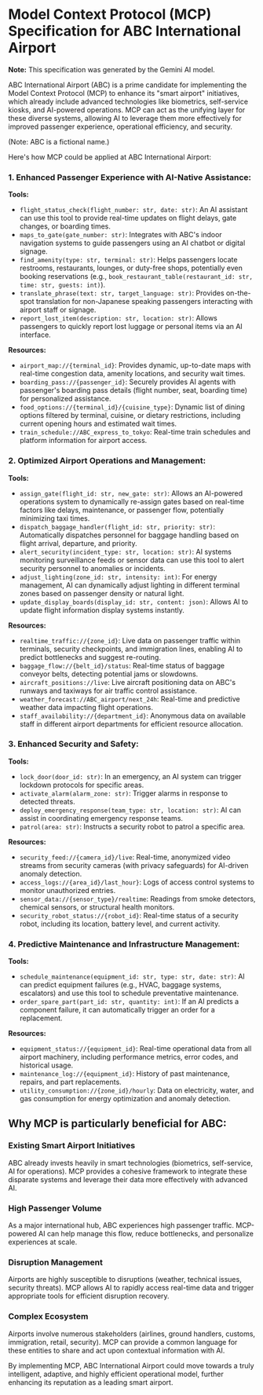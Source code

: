# Model Context Protocol (MCP) Specification for ABC International Airport

**Note:** This specification was generated by the Gemini AI model.

ABC International Airport (ABC) is a prime candidate for implementing the Model Context Protocol (MCP) to enhance its "smart airport" initiatives, which already include advanced technologies like biometrics, self-service kiosks, and AI-powered operations. MCP can act as the unifying layer for these diverse systems, allowing AI to leverage them more effectively for improved passenger experience, operational efficiency, and security.

(Note: ABC is a fictional name.)

Here's how MCP could be applied at ABC International Airport:

### 1. Enhanced Passenger Experience with AI-Native Assistance:

**Tools:**

-   `flight_status_check(flight_number: str, date: str)`: An AI assistant can use this tool to provide real-time updates on flight delays, gate changes, or boarding times.
-   `maps_to_gate(gate_number: str)`: Integrates with ABC's indoor navigation systems to guide passengers using an AI chatbot or digital signage.
-   `find_amenity(type: str, terminal: str)`: Helps passengers locate restrooms, restaurants, lounges, or duty-free shops, potentially even booking reservations (e.g., `book_restaurant_table(restaurant_id: str, time: str, guests: int)`).
-   `translate_phrase(text: str, target_language: str)`: Provides on-the-spot translation for non-Japanese speaking passengers interacting with airport staff or signage.
-   `report_lost_item(description: str, location: str)`: Allows passengers to quickly report lost luggage or personal items via an AI interface.

**Resources:**

-   `airport_map://{terminal_id}`: Provides dynamic, up-to-date maps with real-time congestion data, amenity locations, and security wait times.
-   `boarding_pass://{passenger_id}`: Securely provides AI agents with passenger's boarding pass details (flight number, seat, boarding time) for personalized assistance.
-   `food_options://{terminal_id}/{cuisine_type}`: Dynamic list of dining options filtered by terminal, cuisine, or dietary restrictions, including current opening hours and estimated wait times.
-   `train_schedule://ABC_express_to_tokyo`: Real-time train schedules and platform information for airport access.

### 2. Optimized Airport Operations and Management:

**Tools:**

-   `assign_gate(flight_id: str, new_gate: str)`: Allows an AI-powered operations system to dynamically re-assign gates based on real-time factors like delays, maintenance, or passenger flow, potentially minimizing taxi times.
-   `dispatch_baggage_handler(flight_id: str, priority: str)`: Automatically dispatches personnel for baggage handling based on flight arrival, departure, and priority.
-   `alert_security(incident_type: str, location: str)`: AI systems monitoring surveillance feeds or sensor data can use this tool to alert security personnel to anomalies or incidents.
-   `adjust_lighting(zone_id: str, intensity: int)`: For energy management, AI can dynamically adjust lighting in different terminal zones based on passenger density or natural light.
-   `update_display_boards(display_id: str, content: json)`: Allows AI to update flight information display systems instantly.

**Resources:**

-   `realtime_traffic://{zone_id}`: Live data on passenger traffic within terminals, security checkpoints, and immigration lines, enabling AI to predict bottlenecks and suggest re-routing.
-   `baggage_flow://{belt_id}/status`: Real-time status of baggage conveyor belts, detecting potential jams or slowdowns.
-   `aircraft_positions://live`: Live aircraft positioning data on ABC's runways and taxiways for air traffic control assistance.
-   `weather_forecast://ABC_airport/next_24h`: Real-time and predictive weather data impacting flight operations.
-   `staff_availability://{department_id}`: Anonymous data on available staff in different airport departments for efficient resource allocation.

### 3. Enhanced Security and Safety:

**Tools:**

-   `lock_door(door_id: str)`: In an emergency, an AI system can trigger lockdown protocols for specific areas.
-   `activate_alarm(alarm_zone: str)`: Trigger alarms in response to detected threats.
-   `deploy_emergency_response(team_type: str, location: str)`: AI can assist in coordinating emergency response teams.
-   `patrol(area: str)`: Instructs a security robot to patrol a specific area.

**Resources:**

-   `security_feed://{camera_id}/live`: Real-time, anonymized video streams from security cameras (with privacy safeguards) for AI-driven anomaly detection.
-   `access_logs://{area_id}/last_hour}`: Logs of access control systems to monitor unauthorized entries.
-   `sensor_data://{sensor_type}/realtime`: Readings from smoke detectors, chemical sensors, or structural health monitors.
-   `security_robot_status://{robot_id}`: Real-time status of a security robot, including its location, battery level, and current activity.

### 4. Predictive Maintenance and Infrastructure Management:

**Tools:**

-   `schedule_maintenance(equipment_id: str, type: str, date: str)`: AI can predict equipment failures (e.g., HVAC, baggage systems, escalators) and use this tool to schedule preventative maintenance.
-   `order_spare_part(part_id: str, quantity: int)`: If an AI predicts a component failure, it can automatically trigger an order for a replacement.

**Resources:**

-   `equipment_status://{equipment_id}`: Real-time operational data from all airport machinery, including performance metrics, error codes, and historical usage.
-   `maintenance_log://{equipment_id}`: History of past maintenance, repairs, and part replacements.
-   `utility_consumption://{zone_id}/hourly`: Data on electricity, water, and gas consumption for energy optimization and anomaly detection.

## Why MCP is particularly beneficial for ABC:

### Existing Smart Airport Initiatives

ABC already invests heavily in smart technologies (biometrics, self-service, AI for operations). MCP provides a cohesive framework to integrate these disparate systems and leverage their data more effectively with advanced AI.

### High Passenger Volume

As a major international hub, ABC experiences high passenger traffic. MCP-powered AI can help manage this flow, reduce bottlenecks, and personalize experiences at scale.

### Disruption Management

Airports are highly susceptible to disruptions (weather, technical issues, security threats). MCP allows AI to rapidly access real-time data and trigger appropriate tools for efficient disruption recovery.

### Complex Ecosystem

Airports involve numerous stakeholders (airlines, ground handlers, customs, immigration, retail, security). MCP can provide a common language for these entities to share and act upon contextual information with AI.

By implementing MCP, ABC International Airport could move towards a truly intelligent, adaptive, and highly efficient operational model, further enhancing its reputation as a leading smart airport.
